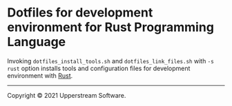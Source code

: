 # Dotfiles for development environment for Rust Programming Language

Invoking `dotfiles_install_tools.sh` and `dotfiles_link_files.sh` with
`-s rust` option installs tools and configuration files for development
environment with [Rust](https://www.rust-lang.org/).

- - -

Copyright &copy; 2021 Upperstream Software.
